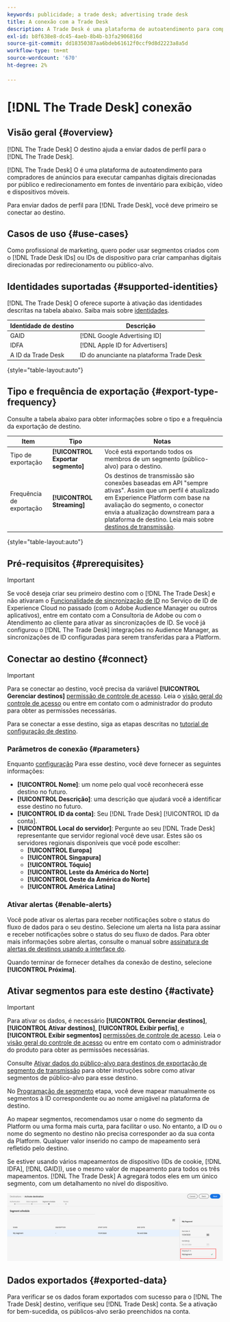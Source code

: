 ```yaml
---
keywords: publicidade; a trade desk; advertising trade desk
title: A conexão com a Trade Desk
description: A Trade Desk é uma plataforma de autoatendimento para compradores de anúncios para executar campanhas digitais direcionadas por público e redirecionamento em fontes de inventário para exibição, vídeo e dispositivos móveis.
exl-id: b8f638e8-dc45-4aeb-8b4b-b3fa2906816d
source-git-commit: dd18350387aa6bdeb61612f0ccf9d8d2223a8a5d
workflow-type: tm+mt
source-wordcount: '670'
ht-degree: 2%

---
```


# [!DNL The Trade Desk] conexão

## Visão geral {#overview}

[!DNL The Trade Desk] O destino ajuda a enviar dados de perfil para o [!DNL The Trade Desk].

[!DNL The Trade Desk] O é uma plataforma de autoatendimento para compradores de anúncios para executar campanhas digitais direcionadas por público e redirecionamento em fontes de inventário para exibição, vídeo e dispositivos móveis.

Para enviar dados de perfil para [!DNL Trade Desk], você deve primeiro se conectar ao destino.

## Casos de uso {#use-cases}

Como profissional de marketing, quero poder usar segmentos criados com o [!DNL Trade Desk IDs] ou IDs de dispositivo para criar campanhas digitais direcionadas por redirecionamento ou público-alvo.

## Identidades suportadas {#supported-identities}

[!DNL The Trade Desk] O oferece suporte à ativação das identidades descritas na tabela abaixo. Saiba mais sobre [identidades](/help/identity-service/namespaces.md).

| Identidade de destino | Descrição |
|---|---|
| GAID | [!DNL Google Advertising ID] |
| IDFA | [!DNL Apple ID for Advertisers] |
| A ID da Trade Desk | ID do anunciante na plataforma Trade Desk |

{style="table-layout:auto"}

## Tipo e frequência de exportação {#export-type-frequency}

Consulte a tabela abaixo para obter informações sobre o tipo e a frequência da exportação de destino.

| Item | Tipo | Notas |
---------|----------|---------|
| Tipo de exportação | **[!UICONTROL Exportar segmento]** | Você está exportando todos os membros de um segmento (público-alvo) para o destino. |
| Frequência de exportação | **[!UICONTROL Streaming]** | Os destinos de transmissão são conexões baseadas em API &quot;sempre ativas&quot;. Assim que um perfil é atualizado em Experience Platform com base na avaliação do segmento, o conector envia a atualização downstream para a plataforma de destino. Leia mais sobre [destinos de transmissão](/help/destinations/destination-types.md#streaming-destinations). |

{style="table-layout:auto"}

## Pré-requisitos {#prerequisites}

>[!IMPORTANT]
>
>Se você deseja criar seu primeiro destino com o [!DNL The Trade Desk] e não ativaram o [Funcionalidade de sincronização de ID](https://experienceleague.adobe.com/docs/id-service/using/id-service-api/methods/idsync.html) no Serviço de ID de Experience Cloud no passado (com o Adobe Audience Manager ou outros aplicativos), entre em contato com a Consultoria de Adobe ou com o Atendimento ao cliente para ativar as sincronizações de ID. Se você já configurou o [!DNL The Trade Desk] integrações no Audience Manager, as sincronizações de ID configuradas para serem transferidas para a Platform.

## Conectar ao destino {#connect}

>[!IMPORTANT]
> 
>Para se conectar ao destino, você precisa da variável **[!UICONTROL Gerenciar destinos]** [permissão de controle de acesso](/help/access-control/home.md#permissions). Leia o [visão geral do controle de acesso](/help/access-control/ui/overview.md) ou entre em contato com o administrador do produto para obter as permissões necessárias.

Para se conectar a esse destino, siga as etapas descritas no [tutorial de configuração de destino](../../ui/connect-destination.md).

### Parâmetros de conexão {#parameters}

Enquanto [configuração](../../ui/connect-destination.md) Para esse destino, você deve fornecer as seguintes informações:

* **[!UICONTROL Nome]**: um nome pelo qual você reconhecerá esse destino no futuro.
* **[!UICONTROL Descrição]**: uma descrição que ajudará você a identificar esse destino no futuro.
* **[!UICONTROL ID da conta]**: Seu [!DNL Trade Desk] [!UICONTROL ID da conta].
* **[!UICONTROL Local do servidor]**: Pergunte ao seu [!DNL Trade Desk] representante que servidor regional você deve usar. Estes são os servidores regionais disponíveis que você pode escolher:
   * **[!UICONTROL Europa]**
   * **[!UICONTROL Singapura]**
   * **[!UICONTROL Tóquio]**
   * **[!UICONTROL Leste da América do Norte]**
   * **[!UICONTROL Oeste da América do Norte]**
   * **[!UICONTROL América Latina]**

### Ativar alertas {#enable-alerts}

Você pode ativar os alertas para receber notificações sobre o status do fluxo de dados para o seu destino. Selecione um alerta na lista para assinar e receber notificações sobre o status do seu fluxo de dados. Para obter mais informações sobre alertas, consulte o manual sobre [assinatura de alertas de destinos usando a interface do](../../ui/alerts.md).

Quando terminar de fornecer detalhes da conexão de destino, selecione **[!UICONTROL Próxima]**.

## Ativar segmentos para este destino {#activate}

>[!IMPORTANT]
> 
>Para ativar os dados, é necessário **[!UICONTROL Gerenciar destinos]**, **[!UICONTROL Ativar destinos]**, **[!UICONTROL Exibir perfis]**, e **[!UICONTROL Exibir segmentos]** [permissões de controle de acesso](/help/access-control/home.md#permissions). Leia o [visão geral do controle de acesso](/help/access-control/ui/overview.md) ou entre em contato com o administrador do produto para obter as permissões necessárias.

Consulte [Ativar dados do público-alvo para destinos de exportação de segmento de transmissão](../../ui/activate-segment-streaming-destinations.md) para obter instruções sobre como ativar segmentos de público-alvo para esse destino.

No [Programação de segmento](../../ui/activate-segment-streaming-destinations.md#scheduling) etapa, você deve mapear manualmente os segmentos à ID correspondente ou ao nome amigável na plataforma de destino.

Ao mapear segmentos, recomendamos usar o nome do segmento da Platform ou uma forma mais curta, para facilitar o uso. No entanto, a ID ou o nome do segmento no destino não precisa corresponder ao da sua conta da Platform. Qualquer valor inserido no campo de mapeamento será refletido pelo destino.

Se estiver usando vários mapeamentos de dispositivo (IDs de cookie, [!DNL IDFA], [!DNL GAID]), use o mesmo valor de mapeamento para todos os três mapeamentos. [!DNL The Trade Desk] A agregará todos eles em um único segmento, com um detalhamento no nível do dispositivo.

![ID do mapeamento de segmentos](../../assets/common/segment-mapping-id.png)

## Dados exportados {#exported-data}

Para verificar se os dados foram exportados com sucesso para o [!DNL The Trade Desk] destino, verifique seu [!DNL Trade Desk] conta. Se a ativação for bem-sucedida, os públicos-alvo serão preenchidos na conta.
